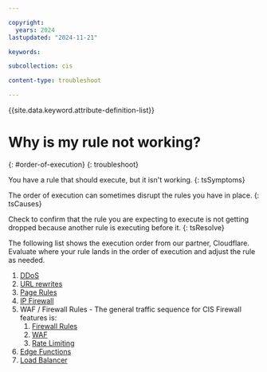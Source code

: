```yaml
---

copyright:
  years: 2024
lastupdated: "2024-11-21"

keywords:

subcollection: cis

content-type: troubleshoot

---
```


{{site.data.keyword.attribute-definition-list}}

# Why is my rule not working?
{: #order-of-execution}
{: troubleshoot}

You have a rule that should execute, but it isn't working.
{: tsSymptoms}

The order of execution can sometimes disrupt the rules you have in place.
{: tsCauses}

Check to confirm that the rule you are expecting to execute is not getting dropped because another rule is executing before it.
{: tsResolve}

The following list shows the execution order from our partner, Cloudflare. Evaluate where your rule lands in the order of execution and adjust the rule as needed.
  
1. [DDoS](/docs/cis?topic=cis-distributed-denial-of-service-ddos-attack-concepts)
1. [URL rewrites](/docs/cis?topic=cis-url-normalization)
1. [Page Rules](/docs/cis?topic=cis-about-firewall-rules)
1. [IP Firewall](/docs/cis?topic=cis-actions)
1. WAF / Firewall Rules - The general traffic sequence for CIS Firewall features is:
   1. [Firewall Rules](/docs/cis?topic=cis-about-firewall-rules)
   1. [WAF](/docs/cis?topic=cis-waf-actions)
   1. [Rate Limiting](/docs/cis?topic=cis-cis-rate-limiting) 
1. [Edge Functions](/docs/cis?topic=cis-working-with-edge-functions)
1. [Load Balancer](/docs/cis?topic=cis-configure-glb)
